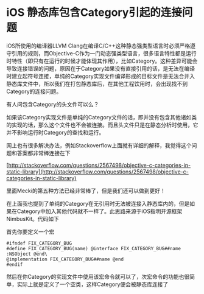 # iOS 静态库包含Category引起的连接问题

iOS所使用的编译器LLVM Clang在编译C/C++这种静态强类型语言时必须严格遵守引用的规则，而Objective-C作为一门动态强类型语言，很多语言特性都是运行时特性（即只有在运行的时候才能体现其作用），比如Category。这种差异可能会导致连接错误的问题，原因在于Category如果没有直接引用的话，是无法在编译时建立起符号连接，单纯的Category实现文件编译形成的目标文件是无法合并入静态库文件中，所以我们在打包静态库后，在其他工程饮用时，会出现找不到Category的连接问题。

有人问包含Category的头文件可以么？

如果该Category实现文件是单纯的Category文件的话，即并没有包含其他诸如类的实现的话，那么这个文件也不会被连接。而且头文件只是在静态分析时使用，它并不影响运行时Category的查找和运行。

网上也有很多解决办法，例如Stackoverflow上面就有详细的解释，我觉得这个问题和答案都非常棒连接在下 

[http://stackoverflow.com/questions/2567498/objective-c-categories-in-static-library](http://stackoverflow.com/questions/2567498/objective-c-categories-in-static-library)

里面Mecki的第五种方法已经非常棒了，但是我们还可以做到更好！

在上面我也提到了单纯的Category在无引用时无法被连接入静态库内的，但是如果在Category中加入其他代码就不一样了。此思路来源于iOS指明开源框架NimbusKit。代码如下


首先你要定义一个宏

```
#ifndef FIX_CATEGORY_BUG
#define FIX_CATEGORY_BUG(name) @interface FIX_CATEGORY_BUG##name :NSObject @end\
@implementation FIX_CATEGORY_BUG##name @end
#endif
```

然后在你Category的实现文件中使用该宏命令就可以了，次宏命令的功能也很简单，实际上就是定义了一个空类，这样Category便会被静态库连接了

